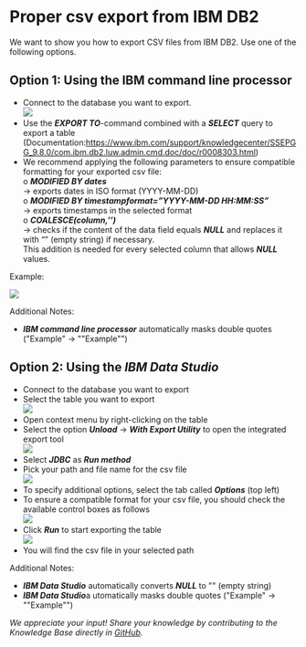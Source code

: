 # Proper csv export from IBM DB2 
We want to show you how to export CSV files from IBM DB2. Use one of the following options.

## Option 1: Using the IBM command line processor

* Connect to the database you want to export.    
![](images/DB2_1.png)
* Use the ***EXPORT TO***-command combined with a ***SELECT*** query to export a table  
(Documentation:<https://www.ibm.com/support/knowledgecenter/SSEPGG_9.8.0/com.ibm.db2.luw.admin.cmd.doc/doc/r0008303.html>)
* We recommend applying the following parameters to ensure compatible formatting for your exported csv file:  
o ***MODIFIED BY dates***  
-> exports dates in ISO format (YYYY-MM-DD)  
o ***MODIFIED BY timestampformat=”YYYY-MM-DD HH:MM:SS”***  
-> exports timestamps in the selected format  
o ***COALESCE(column,’’)***  
-> checks if the content of the data field equals ***NULL*** and replaces it with “” (empty string) if necessary.  
This addition is needed for every selected column that allows ***NULL*** values.

Example:

![](images/DB2_2.png)

Additional Notes:

* ***IBM command line processor*** automatically masks double quotes ("Example" -> ""Example"")

## Option 2: Using the ***IBM Data Studio***

* Connect to the database you want to export
* Select the table you want to export  
![](images/DB2_3.png)
* Open context menu by right-clicking on the table
* Select the option ***Unload*** -> ***With Export Utility*** to open the integrated export tool  
![](images/DB2_4.png)
* Select ***JDBC*** as ***Run method***
* Pick your path and file name for the csv file  
![](images/DB2_5.png)
* To specify additional options, select the tab called ***Options*** (top left)
* To ensure a compatible format for your csv file, you should check the available control boxes as follows  
![](images/DB2_6.png)
* Click ***Run*** to start exporting the table  
![](images/DB2_7.png)
* You will find the csv file in your selected path

Additional Notes:

* ***IBM Data Studio*** automatically converts ***NULL*** to "" (empty string)
* ***IBM Data Studio***a utomatically masks double quotes ("Example" -> ""Example"")

*We appreciate your input! Share your knowledge by contributing to the Knowledge Base directly in [GitHub](https://github.com/exasol/public-knowledgebase).* 


